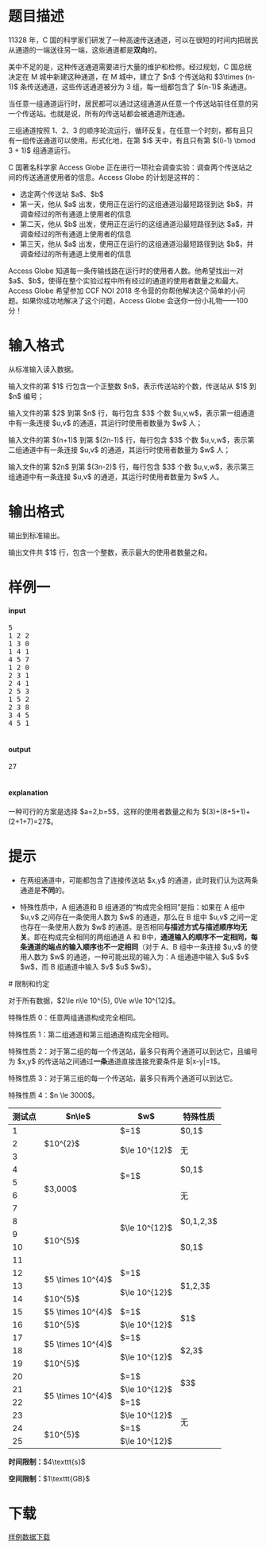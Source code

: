 # 题目描述

<p>11328 年，C 国的科学家们研发了一种高速传送通道，可以在很短的时间内把居民从通道的一端送往另一端，这些通道都是<strong>双向</strong>的。</p>
<p>美中不足的是，这种传送通道需要进行大量的维护和检修。经过规划，C 国总统决定在 M 城中新建这种通道，在 M 城中，建立了 $n$ 个传送站和 $3\times (n-1)$ 条传送通道，这些传送通道被分为 3 组，每一组都包含了 $(n-1)$ 条通道。</p>
<p>当任意一组通道运行时，居民都可以通过这组通道从任意一个传送站前往任意的另一个传送站。也就是说，所有的传送站都会被通道所连通。</p>
<p>三组通道按照 1、2、3 的顺序轮流运行，循环反复。在任意一个时刻，都有且只有一组传送通道可以使用。形式化地，在第 $i$ 天中，有且只有第 $((i-1) \bmod 3 + 1)$ 组通道运行。</p>
<p>C 国著名科学家 Access Globe 正在进行一项社会调查实验：调查两个传送站之间的传送通道使用者的信息。Access Globe 的计划是这样的：</p>
<ul><li>选定两个传送站 $a$、$b$</li>
<li>第一天，他从 $a$ 出发，使用正在运行的这组通道沿最短路径到达 $b$，并调查经过的所有通道上使用者的信息</li>
<li>第二天，他从 $b$ 出发，使用正在运行的这组通道沿最短路径到达 $a$，并调查经过的所有通道上使用者的信息</li>
<li>第三天，他从 $a$ 出发，使用正在运行的这组通道沿最短路径到达 $b$，并调查经过的所有通道上使用者的信息</li>
</ul><p>Access Globe 知道每一条传输线路在运行时的使用者人数。他希望找出一对 $a$、$b$，使得在整个实验过程中所有经过的通道的使用者数量之和最大。Access Globe 希望参加 CCF NOI 2018 冬令营的你帮他解决这个简单的小问题。如果你成功地解决了这个问题，Access Globe 会送你一份小礼物——100 分！</p>

# 输入格式


<p>从标准输入读入数据。</p>
<p>输入文件的第 $1$ 行包含一个正整数 $n$，表示传送站的个数，传送站从 $1$ 到 $n$ 编号；</p>
<p>输入文件的第 $2$ 到第 $n$ 行，每行包含 $3$ 个数 $u,v,w$，表示第一组通道中有一条连接 $u,v$ 的通道，其运行时使用者数量为 $w$ 人；</p>
<p>输入文件的第 $(n+1)$ 到第 $(2n-1)$ 行，每行包含 $3$ 个数 $u,v,w$，表示第二组通道中有一条连接 $u,v$ 的通道，其运行时使用者数量为 $w$ 人；</p>
<p>输入文件的第 $2n$ 到第 $(3n-2)$ 行，每行包含 $3$ 个数 $u,v,w$，表示第三组通道中有一条连接 $u,v$ 的通道，其运行时使用者数量为 $w$ 人。</p>

# 输出格式


<p>输出到标准输出。</p>
<p>输出文件共 $1$ 行，包含一个整数，表示最大的使用者数量之和。</p>

# 样例一


<h4>input</h4>
<pre>5
1 2 2
1 3 0
1 4 1
4 5 7
1 2 0
2 3 1
2 4 1
2 5 3
1 5 2
2 3 8
3 4 5
4 5 1

</pre>



<h4>output</h4>
<pre>27

</pre>

<h4>explanation</h4>
<p>一种可行的方案是选择 $a=2,b=5$，这样的使用者数量之和为 $(3)+(8+5+1)+(2+1+7)=27$。</p>

# 提示


<ul><li><p>在两组通道中，可能都包含了连接传送站 $x,y$ 的通道，此时我们认为这两条通道是<strong>不同</strong>的。</p>
</li>
<li><p>特殊性质中，A 组通道和 B 组通道的“构成完全相同”是指：如果在 A 组中 $u,v$ 之间存在一条使用人数为 $w$ 的通道，那么在 B 组中 $u,v$ 之间一定也存在一条使用人数为 $w$ 的通道。是否相同<strong>与描述方式与描述顺序均无关</strong>。即在构成完全相同的两组通道 A 和 B中，<strong>通道输入的顺序不一定相同，每条通道的端点的输入顺序也不一定相同</strong>（对于 A、B 组中一条连接 $u,v$ 的使用人数为 $w$ 的通道，一种可能出现的输入为：A 组通道中输入 $u$ $v$ $w$，而 B 组通道中输入 $v$ $u$ $w$）。</p>
</li>
</ul>
# 限制和约定


<p>对于所有数据，$2\le n\le 10^{5}, 0\le w\le 10^{12}$。</p>
<p>特殊性质 0：任意两组通道构成完全相同。</p>
<p>特殊性质 1：第二组通道和第三组通道构成完全相同。</p>
<p>特殊性质 2：对于第二组的每一个传送站，最多只有两个通道可以到达它，且编号为 $x,y$ 的传送站之间通过<strong>一条</strong>通道直接连接充要条件是 $|x-y|=1$。</p>
<p>特殊性质 3：对于第三组的每一个传送站，最多只有两个通道可以到达它。</p>
<p>特殊性质 4：$n \le 3000$。</p>
<div class="table-responsive">
<table class="table table-bordered table-text-center table-vertical-middle"><thead><tr><th rowspan="1">测试点</th><th rowspan="1">$n\le$</th><th rowspan="1">$w$</th><th rowspan="1">特殊性质</th></tr></thead><tbody><tr><td rowspan="1">1</td><td rowspan="3">$10^{2}$</td><td rowspan="1">$=1$</td><td rowspan="1">$0,1$</td></tr><tr><td rowspan="1">2</td><td rowspan="2">$\le 10^{12}$</td><td rowspan="2">无</td></tr><tr><td rowspan="1">3</td></tr><tr><td rowspan="1">4</td><td rowspan="4">$3,000$</td><td rowspan="2">$=1$</td><td rowspan="1">$0,1$</td></tr><tr><td rowspan="1">5</td><td rowspan="3">无</td></tr><tr><td rowspan="1">6</td><td rowspan="6">$\le 10^{12}$</td></tr><tr><td rowspan="1">7</td></tr><tr><td rowspan="1">8</td><td rowspan="4">$10^{5}$</td><td rowspan="1">$0,1,2,3$</td></tr><tr><td rowspan="1">9</td><td rowspan="3">$0,1$</td></tr><tr><td rowspan="1">10</td></tr><tr><td rowspan="1">11</td></tr><tr><td rowspan="1">12</td><td rowspan="2">$5 \times 10^{4}$</td><td rowspan="1">$=1$</td><td rowspan="3">$1,2,3$</td></tr><tr><td rowspan="1">13</td><td rowspan="2">$\le 10^{12}$</td></tr><tr><td rowspan="1">14</td><td rowspan="1">$10^{5}$</td></tr><tr><td rowspan="1">15</td><td rowspan="1">$5 \times 10^{4}$</td><td rowspan="1">$=1$</td><td rowspan="2">$1$</td></tr><tr><td rowspan="1">16</td><td rowspan="1">$10^{5}$</td><td rowspan="1">$\le 10^{12}$</td></tr><tr><td rowspan="1">17</td><td rowspan="2">$5 \times 10^{4}$</td><td rowspan="1">$=1$</td><td rowspan="3">$2,3$</td></tr><tr><td rowspan="1">18</td><td rowspan="2">$\le 10^{12}$</td></tr><tr><td rowspan="1">19</td><td rowspan="1">$10^{5}$</td></tr><tr><td rowspan="1">20</td><td rowspan="4">$5 \times 10^{4}$</td><td rowspan="1">$=1$</td><td rowspan="2">$3$</td></tr><tr><td rowspan="1">21</td><td rowspan="1">$\le 10^{12}$</td></tr><tr><td rowspan="1">22</td><td rowspan="1">$=1$</td><td rowspan="4">无</td></tr><tr><td rowspan="1">23</td><td rowspan="1">$\le 10^{12}$</td></tr><tr><td rowspan="1">24</td><td rowspan="2">$10^{5}$</td><td rowspan="1">$=1$</td></tr><tr><td rowspan="1">25</td><td rowspan="1">$\le 10^{12}$</td></tr></tbody></table></div>

<p><strong>时间限制：</strong>$4\texttt{s}$</p>
<p><strong>空间限制：</strong>$1\texttt{GB}$</p>

# 下载


<p><a href="/download.php?type=problem&amp;id=347">样例数据下载</a></p>
